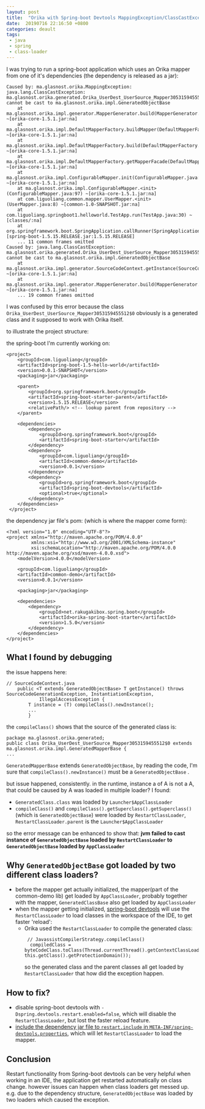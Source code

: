 ```yaml
---
layout: post
title:  "Orika with Spring-boot Devtools MappingException/ClassCastException: Mapper Cannot be Cast to GeneratedObjectBase"
date:  20190716 22:16:50 +0800
categories: deault 
tags:
 - java
 - spring
 - class-loader
---
```


I was trying to run a spring-boot application which uses an Orika mapper from one of it's dependencies (the dependency is released as a jar):
```
Caused by: ma.glasnost.orika.MappingException: java.lang.ClassCastException: ma.glasnost.orika.generated.Orika_UserDest_UserSource_Mapper3053159455512$0 cannot be cast to ma.glasnost.orika.impl.GeneratedObjectBase
	at ma.glasnost.orika.impl.generator.MapperGenerator.build(MapperGenerator.java:104) ~[orika-core-1.5.1.jar:na]
	at ma.glasnost.orika.impl.DefaultMapperFactory.buildMapper(DefaultMapperFactory.java:1480) ~[orika-core-1.5.1.jar:na]
	at ma.glasnost.orika.impl.DefaultMapperFactory.build(DefaultMapperFactory.java:1295) ~[orika-core-1.5.1.jar:na]
	at ma.glasnost.orika.impl.DefaultMapperFactory.getMapperFacade(DefaultMapperFactory.java:883) ~[orika-core-1.5.1.jar:na]
	at ma.glasnost.orika.impl.ConfigurableMapper.init(ConfigurableMapper.java:121) ~[orika-core-1.5.1.jar:na]
	at ma.glasnost.orika.impl.ConfigurableMapper.<init>(ConfigurableMapper.java:97) ~[orika-core-1.5.1.jar:na]
	at com.liguoliang.common.mapper.UserMapper.<init>(UserMapper.java:8) ~[common-1.0-SNAPSHOT.jar:na]
	at com.liguoliang.springboot1.helloworld.TestApp.run(TestApp.java:30) ~[classes/:na]
	at org.springframework.boot.SpringApplication.callRunner(SpringApplication.java:732) [spring-boot-1.5.15.RELEASE.jar:1.5.15.RELEASE]
	... 11 common frames omitted
Caused by: java.lang.ClassCastException: ma.glasnost.orika.generated.Orika_UserDest_UserSource_Mapper3053159455512$0 cannot be cast to ma.glasnost.orika.impl.GeneratedObjectBase
	at ma.glasnost.orika.impl.generator.SourceCodeContext.getInstance(SourceCodeContext.java:262) ~[orika-core-1.5.1.jar:na]
	at ma.glasnost.orika.impl.generator.MapperGenerator.build(MapperGenerator.java:73) ~[orika-core-1.5.1.jar:na]
	... 19 common frames omitted
```
I was confused by this error because the class `Orika_UserDest_UserSource_Mapper3053159455512$0` obviously is a generated class and it supposed to work with Orika itself.


to illustrate the project structure:

the spring-boot I'm currently working on:
```
<project>
	<groupId>com.liguoliang</groupId>
	<artifactId>spring-boot-1.5-hello-world</artifactId>
	<version>0.0.1-SNAPSHOT</version>
	<packaging>jar</packaging>

	<parent>
		<groupId>org.springframework.boot</groupId>
		<artifactId>spring-boot-starter-parent</artifactId>
		<version>1.5.15.RELEASE</version>
		<relativePath/> <!-- lookup parent from repository -->
	</parent>

	<dependencies>
        <dependency>
            <groupId>org.springframework.boot</groupId>
            <artifactId>spring-boot-starter</artifactId>
        </dependency>
		<dependency>
			<groupId>com.liguoliang</groupId>
			<artifactId>common-demo</artifactId>
			<version>0.0.1</version>
		</dependency>
        <dependency>
            <groupId>org.springframework.boot</groupId>
            <artifactId>spring-boot-devtools</artifactId>
            <optional>true</optional>
        </dependency>
    </dependencies>
 </project>
```

the dependency jar file's pom: (which is where the mapper come form):
```
<?xml version="1.0" encoding="UTF-8"?>
<project xmlns="http://maven.apache.org/POM/4.0.0"
         xmlns:xsi="http://www.w3.org/2001/XMLSchema-instance"
         xsi:schemaLocation="http://maven.apache.org/POM/4.0.0 http://maven.apache.org/xsd/maven-4.0.0.xsd">
    <modelVersion>4.0.0</modelVersion>

    <groupId>com.liguoliang</groupId>
    <artifactId>common-demo</artifactId>
    <version>0.0.1</version>

    <packaging>jar</packaging>

    <dependencies>
        <dependency>
            <groupId>net.rakugakibox.spring.boot</groupId>
            <artifactId>orika-spring-boot-starter</artifactId>
            <version>1.5.0</version>
        </dependency>
    </dependencies>
</project>
```

## What I found by debugging

the issue happens here:
```
// SourceCodeContext.java
    public <T extends GeneratedObjectBase> T getInstance() throws SourceCodeGenerationException, InstantiationException,
            IllegalAccessException {
        T instance = (T) compileClass().newInstance();
        ...
        }
```
the `compileClass()` shows that the source of the generated class is:
```
package ma.glasnost.orika.generated;
public class Orika_UserDest_UserSource_Mapper3053159455512$0 extends ma.glasnost.orika.impl.GeneratedMapperBase {
...
```
`GeneratedMapperBase` extends `GeneratedObjectBase`, by reading the code, I'm sure that `compileClass().newInstance()` must be a `GeneratedObjectBase` .

but issue happened, consistently. in the runtime, instance a of A is not a A, that could be caused by A was loaded in multiple loader? I found:
 - `GeneratedClass.class` was loaded by `Launcher$AppClassLoader`
 - `compileClass()` and `compileClass().getSuperclass().getSuperclass()`(which is `GeneratedObjectBase`) were loaded by `RestartClassLoader`, `RestartClassLoader.parent` is the `Launcher$AppClassLoader`

so the error message can be enhanced to show that:
**jvm failed to cast instance of `GeneratedObjectBase` loaded by `RestartClassLoader` to `GeneratedObjectBase` loaded by `AppClassLoader`**

## Why `GeneratedObjectBase` got loaded by two different class loaders?

 - before the mapper get actually initialized, the mapper(part of the common-demo lib) get loaded by `AppClassLoader`, probably together with the mapper, `GeneratedClassBase` also get loaded by `AppClassLoader`
 - when the mapper getting initialized, [spring-boot devtools](https://docs.spring.io/spring-boot/docs/current/reference/html/using-boot-devtools.html#using-boot-devtools-customizing-classload) will use the `RestartClassLoader` to load classes in the workspace of the IDE, to get faster 'reload':
    - Orika used the `RestartClassLoader` to compile the generated class:
      ```
       // JavassistCompilerStrategy.compileClass()
        compiledClass = byteCodeClass.toClass(Thread.currentThread().getContextClassLoader(), this.getClass().getProtectionDomain());
      ```
      so the generated class and the parent classes all get loaded by `RestartClassLoader`
 that how did the exception happen.

## How to fix?
 - disable spring-boot devtools with `-Dspring.devtools.restart.enabled=false`, which will disable the `RestartClassLoader`, but lost the faster reload feature.
 - [include the dependency jar file to `restart.include` in `META-INF/spring-devtools.properties`](https://docs.spring.io/spring-boot/docs/current/reference/html/using-boot-devtools.html#using-boot-devtools-customizing-classload), which will let `RestartClassLoader` to load the mapper.

## Conclusion

Restart functionality from Spring-boot devtools can be very helpful when working in an IDE, the application get restarted automatically on class change.
however issues can happen when class loaders get messed up. e.g. due to the dependency structure, `GeneratedObjectBase` was loaded by two loaders which caused the exception.

